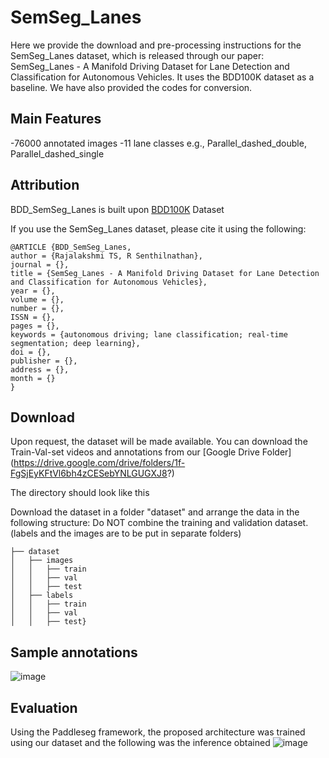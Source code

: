 # SemSeg_Lanes

Here we provide the download and pre-processing instructions for the SemSeg_Lanes dataset, which is released through our paper: SemSeg_Lanes - A Manifold Driving Dataset for Lane Detection and Classification for Autonomous Vehicles. It uses the BDD100K dataset as a baseline. We have also provided the codes for conversion. 

## Main Features
-76000 annotated images
-11 lane classes e.g., Parallel_dashed_double, Parallel_dashed_single

## Attribution
BDD_SemSeg_Lanes is built upon [BDD100K](https://arxiv.org/abs/1805.04687) Dataset

If you use the SemSeg_Lanes dataset, please cite it using the following:

    @ARTICLE {BDD_SemSeg_Lanes,
    author = {Rajalakshmi TS, R Senthilnathan},
    journal = {},
    title = {SemSeg_Lanes - A Manifold Driving Dataset for Lane Detection and Classification for Autonomous Vehicles},
    year = {},
    volume = {},
    number = {},
    ISSN = {},
    pages = {},
    keywords = {autonomous driving; lane classification; real-time segmentation; deep learning},
    doi = {},
    publisher = {},
    address = {},
    month = {}
    }

## Download
Upon request, the dataset will be made available. 
You can download the Train-Val-set videos and annotations from our [Google Drive Folder] (https://drive.google.com/drive/folders/1f-FgSjEyKFtVl6bh4zCESebYNLGUGXJ8?)

The directory should look like this

Download the dataset in a folder "dataset" and arrange the data in the following structure: Do NOT combine the training and validation dataset. (labels and the images are to be put in separate folders)

    ├── dataset
    │   ├── images
    │   │   ├── train
    │   │   ├── val
    │   │   ├── test
    │   ├── labels
    │   │   ├── train
    │   │   ├── val
    │   │   ├── test}

## Sample annotations
![image](https://github.com/rajitsr/BDD_SemSeg_Lanes/assets/67737942/10c1bb5e-9c92-46b0-a37e-1226ec2378fb)

## Evaluation

Using the Paddleseg framework, the proposed architecture was trained using our dataset and the following was the inference obtained
![image](https://github.com/rajitsr/BDD_SemSeg_Lanes/assets/67737942/3367316b-3d46-460b-b1da-6fbf62032f3b)
